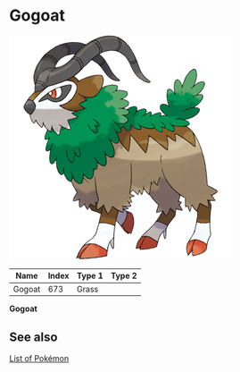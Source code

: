 # Gogoat


![Gogoat](images/673.png)

| **Name** | **Index** | **Type 1** | **Type 2** |
|----|----|----|----|
| Gogoat | 673 | Grass  |  |

**Gogoat** 

## See also

[List of Pokémon](../pokemon.md)
